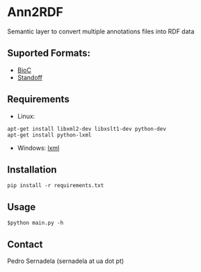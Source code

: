 Ann2RDF
=======

Semantic layer to convert multiple annotations files into RDF data

## Suported Formats:
  - [BioC](http://bioc.sourceforge.net/)
  - [Standoff](http://brat.nlplab.org/standoff.html)

## Requirements

  * Linux:
  
  ```
  apt-get install libxml2-dev libxslt1-dev python-dev
  apt-get install python-lxml
  ```
  
  * Windows: [lxml](https://pypi.python.org/pypi/lxml/3.2.3)

## Installation

  ```
  pip install -r requirements.txt
  ```
## Usage
  
  ```
  $python main.py -h
  ```

## Contact

Pedro Sernadela (sernadela at ua dot pt)
